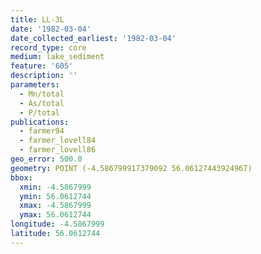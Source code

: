 ```yaml
---
title: LL-3L
date: '1982-03-04'
date_collected_earliest: '1982-03-04'
record_type: core
medium: lake_sediment
feature: '605'
description: ''
parameters:
  - Mn/total
  - As/total
  - P/total
publications:
  - farmer94
  - farmer_lovell84
  - farmer_lovell86
geo_error: 500.0
geometry: POINT (-4.586799917379092 56.06127443924967)
bbox:
  xmin: -4.5867999
  ymin: 56.0612744
  xmax: -4.5867999
  ymax: 56.0612744
longitude: -4.5867999
latitude: 56.0612744
---
```

